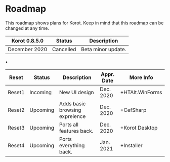 ﻿# Roadmap
This roadmap shows plans for Korot. Keep in mind that this roadmap can be changed at any time.

| Korot 0.8.5.0 | Status  | Description        |
|---------------|---------|--------------------|
| December 2020 | Cancelled | Beta minor update. |

•

| Reset   | Status   | Description                    | Appr. Date | More     Info   |
|---------|----------|--------------------------------|------------|-----------------|
| Reset1  | Incoming | New UI design                  | Dec. 2020  | +HTAlt.WinForms |
| Reset2  | Upcoming | Adds basic browsing expreience | Dec. 2020  | +CefSharp       |
| Reset3  | Upcoming | Ports all features back.       | Dec. 2020  | +Korot Desktop  |
| Reset4  | Upcoming | Ports everything back.         | Jan. 2021  | +Installer      |